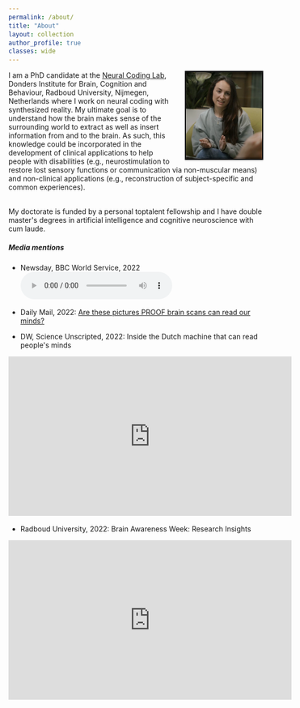 ```yaml
---
permalink: /about/
title: "About"
layout: collection
author_profile: true
classes: wide
---
```


<img style="float: right; width:30%; border: 2px solid #000; margin-left: 15px;, margin-top: 30px;" src="/assets/images/profile.png">

<p id=about> I am a PhD candidate at the <a href="https://neuralcoding.nl/">Neural Coding Lab</a>, Donders Institute for Brain, Cognition and Behaviour, Radboud University, Nijmegen, Netherlands where I work on neural coding with synthesized reality. My ultimate goal is to understand how the brain makes sense of the surrounding world to extract as well as insert information from and to the brain. As such, this knowledge could be incorporated in the development of clinical applications to help people with disabilities (e.g., neurostimulation to restore lost sensory functions or communication via non-muscular means) and non-clinical applications (e.g., reconstruction of subject-specific and common experiences).
<br><br>

My doctorate is funded by a personal toptalent fellowship and I have double master's degrees in artificial intelligence and cognitive neuroscience with cum laude. </p>

##### Media mentions

* Newsday, BBC World Service, 2022
<audio src="/assets/bbc.mp3" controls preload></audio>

* Daily Mail, 2022: [Are these pictures PROOF brain scans can read our minds?](https://www.mailplus.co.uk/edition/health/good-health/214983/are-these-pictures-proof-brain-scans-can-read-our-minds)

* DW, Science Unscripted, 2022: Inside the Dutch machine that can read people's minds
<iframe width="560" height="315" src="https://www.youtube.com/embed/sL1CUWM1qaY" title="YouTube video player" frameborder="0" allow="accelerometer; autoplay; clipboard-write; encrypted-media; gyroscope; picture-in-picture" allowfullscreen></iframe>

* Radboud University, 2022: Brain Awareness Week: Research Insights
<iframe width="560" height="315" src="https://www.youtube.com/embed/9xfq_Kod7KQ" title="YouTube video player" frameborder="0" allow="accelerometer; autoplay; clipboard-write; encrypted-media; gyroscope; picture-in-picture" allowfullscreen></iframe>

